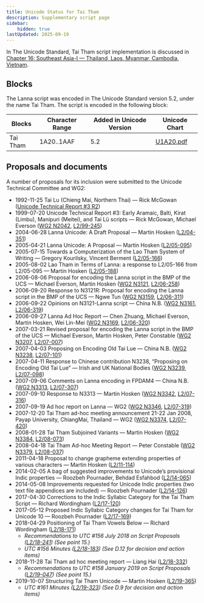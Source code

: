 ```yaml
---
title: Unicode Status for Tai Tham
description: Supplementary script page
sidebar:
    hidden: true
lastUpdated: 2025-09-19
---
```


In The Unicode Standard, Tai Tham script implementation is discussed in [Chapter 16: Southeast Asia-I — Thailand, Laos, Myanmar, Cambodia, Vietnam](https://www.unicode.org/versions/latest/core-spec/chapter-16/#G53337).

## Blocks

The Lanna script was encoded in The Unicode Standard version 5.2, under the name Tai Tham. The script is encoded in the following block:

| Blocks | Character Range | Added in Unicode Version | Unicode Chart |
| ------ | --------------- | ------------------------ | ------------- |
| Tai Tham | 1A20..1AAF | 5.2 | [U1A20.pdf](http://www.unicode.org/charts/PDF/U1A20.pdf) |

## Proposals and documents

A number of proposals for its inclusion were submitted to the Unicode Technical Committee and WG2:
- 1992-11-25 Tai Lu (Chieng Mai, Northern Thai) — Rick McGowan ([Unicode Technical Report #3 R2](http://www.unicode.org/reports/tr3-2/))
- 1999-07-20 Unicode Technical Report #3: Early Aramaic, Balti, Kirat (Limbu), Manipuri (Meitei), and Tai Lü scripts — Rick McGowan, Michael Everson ([WG2 N2042](https://www.unicode.org/wg2/docs/n2042.pdf), [L2/99-245](http://www.unicode.org/L2/L1999/n2042.pdf))
- 2004-06-28 Lanna Unicode: A Draft Proposal — Martin Hosken ([L2/04-351](http://www.unicode.org/cgi-bin/GetMatchingDocs.pl?L2/04-351))
- 2005-04-21 Lanna Unicode: A Proposal — Martin Hosken  ([L2/05-095](http://www.unicode.org/cgi-bin/GetMatchingDocs.pl?L2/05-095))
- 2005-07-15 Towards a Computerization of the Lao Tham System of Writing — Gregory Kourilsky, Vincent Berment  ([L2/05-166](http://www.unicode.org/cgi-bin/GetMatchingDocs.pl?L2/05-166))
- 2005-08-02 Lao Tham in Terms of Lanna: a response to L2/05-166 from L2/05-095 — Martin Hosken  ([L2/05-188](http://www.unicode.org/cgi-bin/GetMatchingDocs.pl?L2/05-188))
- 2006-08-06 Proposal for encoding the Lanna script in the BMP of the UCS — Michael Everson, Martin Hosken ([WG2 N3121](https://www.unicode.org/wg2/docs/n3121.pdf), [L2/06-258](http://www.unicode.org/cgi-bin/GetMatchingDocs.pl?L2/06-258))
- 2006-09-20 Response to N3121R: Proposal for encoding the Lanna script in the BMP of the UCS — Ngwe Tun  ([WG2 N3159](https://www.unicode.org/wg2/docs/n3159.pdf), [L2/06-311](http://www.unicode.org/cgi-bin/GetMatchingDocs.pl?L2/06-311))
- 2006-09-22 Opinions on N3121-Lanna script — China N.B.  ([WG2 N3161](https://www.unicode.org/wg2/docs/n3161.pdf), [L2/06-319](http://www.unicode.org/cgi-bin/GetMatchingDocs.pl?L2/06-319))
- 2006-09-27 Lanna Ad Hoc Report — Chen Zhuang, Michael Everson, Martin Hosken, Wei Lin-Mei ([WG2 N3169](https://www.unicode.org/wg2/docs/n3169.pdf), [L2/06-320](http://www.unicode.org/cgi-bin/GetMatchingDocs.pl?L2/06-320))
- 2007-03-21 Revised proposal for encoding the Lanna script in the BMP of the UCS — Michael Everson, Martin Hosken, Peter Constable ([WG2 N3207](https://www.unicode.org/wg2/docs/n3207.pdf), [L2/07-007](http://www.unicode.org/cgi-bin/GetMatchingDocs.pl?L2/07-007))
- 2007-04-03 Proposing on Encoding Old Tai Lue — China N.B.  ([WG2 N3238](https://www.unicode.org/wg2/docs/n3238.pdf), [L2/07-101](http://www.unicode.org/cgi-bin/GetMatchingDocs.pl?L2/07-101))
- 2007-04-11 Response to Chinese contribution N3238, “Proposing on Encoding Old Tai Lue” — Irish and UK National Bodies ([WG2 N3239](https://www.unicode.org/wg2/docs/n3239.pdf), [L2/07-098](http://www.unicode.org/cgi-bin/GetMatchingDocs.pl?L2/07-098))
- 2007-09-06 Comments on Lanna encoding in FPDAM4 — China N.B.  ([WG2 N3313](https://www.unicode.org/wg2/docs/n3313.pdf), [L2/07-307](http://www.unicode.org/cgi-bin/GetMatchingDocs.pl?L2/07-307))
- 2007-09-10 Response to N3313 — Martin Hosken  ([WG2 N3342](https://www.unicode.org/wg2/docs/n3342.pdf), [L2/07-316](http://www.unicode.org/cgi-bin/GetMatchingDocs.pl?L2/07-316))
- 2007-09-19 Ad hoc report on Lanna — WG2  ([WG2 N3346](https://www.unicode.org/wg2/docs/n3346.pdf), [L2/07-319](http://www.unicode.org/cgi-bin/GetMatchingDocs.pl?L2/07-319))
- 2007-12-20 Tai Tham ad-hoc meeting announcement 21-22 Jan 2008, Payap University, ChiangMai, Thailand — WG2  ([WG2 N3374](https://www.unicode.org/wg2/docs/n3374.pdf), [L2/07-420](http://www.unicode.org/cgi-bin/GetMatchingDocs.pl?L2/07-420))
- 2008-01-28 Tai Tham Subjoined Variants — Martin Hosken  ([WG2 N3384](https://www.unicode.org/wg2/docs/n3384.pdf), [L2/08-073](http://www.unicode.org/cgi-bin/GetMatchingDocs.pl?L2/08-073))
- 2008-04-18 Tai Tham Ad-hoc Meeting Report — Peter Constable  ([WG2 N3379](https://www.unicode.org/wg2/docs/n3379.pdf), [L2/08-037](http://www.unicode.org/cgi-bin/GetMatchingDocs.pl?L2/08-037))
- 2011-04-18 Proposal to change grapheme extending properties of various characters — Martin Hosken  ([L2/11-114](http://www.unicode.org/cgi-bin/GetMatchingDocs.pl?L2/11-114))
- 2014-02-05 A bag of suggested improvements to Unicode’s provisional Indic properties — Roozbeh Pournader, Behdad Esfahbod  ([L2/14-065](http://www.unicode.org/cgi-bin/GetMatchingDocs.pl?L2/14-065))
- 2014-05-08 Improvements requested for Unicode Indic properties (two text file appendices are included) — Roozbeh Pournader  ([L2/14-126](http://www.unicode.org/cgi-bin/GetMatchingDocs.pl?L2/14-126))
- 2017-04-30 Corrections to the Indic Syllabic Category for the Tai Tham Script — Richard Wordingham ([L2/17-120](http://www.unicode.org/cgi-bin/GetMatchingDocs.pl?L2/17-120))
- 2017-05-12 Proposed Indic Syllabic Category changes for Tai Tham for Unicode 10 — Roozbeh Pournader ([L2/17-169](http://www.unicode.org/cgi-bin/GetMatchingDocs.pl?L2/17-169))
- 2018-04-29 Positioning of Tai Tham Vowels Below — Richard Wordingham ([L2/18-171](http://www.unicode.org/cgi-bin/GetMatchingDocs.pl?L2/18-171))
  - _Recommendations to UTC #156 July 2018 on Script Proposals ([L2/18-241](http://www.unicode.org/L2/L2018/18241-script-ad-hoc.pdf)) (See point 15.)_
  - _UTC #156 Minutes ([L2/18-183](http://www.unicode.org/L2/L2018/18183.htm)) (See D.12 for decision and action items)_
- 2018-11-28 Tai Tham ad hoc meeting report — Liang Hai ([L2/18-332](http://www.unicode.org/cgi-bin/GetMatchingDocs.pl?L2/18-332))
  - _Recommendations to UTC #158 January 2019 on Script Proposals ([L2/19-047](https://www.unicode.org/L2/L2019/19047-script-adhoc-recs.pdf)) (See point 15.)_
- 2019-10-07 Structuring Tai Tham Unicode — Martin Hosken ([L2/19-365](http://www.unicode.org/cgi-bin/GetMatchingDocs.pl?L2/19-365))
  - _UTC #161 Minutes ([L2/19-323](https://www.unicode.org/L2/L2019/19323.htm)) (See D.9 for decision and action items)_
